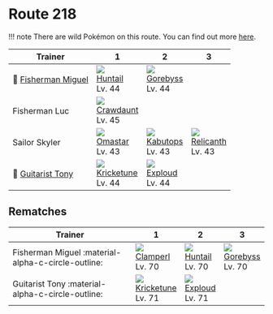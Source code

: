 # Route 218

!!! note
    There are wild Pokémon on this route. You can find out more [here](../../wild_pokemon/route_218/).


Trainer                                 | 1                                  | 2                                | 3
---                                     | ---                                | ---                              | ---
:repeat: [Fisherman Miguel](#rematches) | ![][367]<br>[Huntail]<br>Lv. 44    | ![][368]<br>[Gorebyss]<br>Lv. 44 | &nbsp;
Fisherman Luc                           | ![][342]<br>[Crawdaunt]<br>Lv. 45  | &nbsp;                           | &nbsp;
Sailor Skyler                           | ![][139]<br>[Omastar]<br>Lv. 43    | ![][141]<br>[Kabutops]<br>Lv. 43 | ![][369]<br>[Relicanth]<br>Lv. 43
:repeat: [Guitarist Tony](#rematches)   | ![][402]<br>[Kricketune]<br>Lv. 44 | ![][295]<br>[Exploud]<br>Lv. 44  | &nbsp;

## Rematches

Trainer                                            | 1                                  | 2                               | 3
---                                                | ---                                | ---                             | ---
Fisherman Miguel :material-alpha-c-circle-outline: | ![][366]<br>[Clamperl]<br>Lv. 70   | ![][367]<br>[Huntail]<br>Lv. 70 | ![][368]<br>[Gorebyss]<br>Lv. 70
Guitarist Tony :material-alpha-c-circle-outline:   | ![][402]<br>[Kricketune]<br>Lv. 71 | ![][295]<br>[Exploud]<br>Lv. 71 | &nbsp;

[Omastar]: ../../pokemons/139/
[Kabutops]: ../../pokemons/141/
[Exploud]: ../../pokemons/295/
[Crawdaunt]: ../../pokemons/342/
[Clamperl]: ../../pokemons/366/
[Huntail]: ../../pokemons/367/
[Gorebyss]: ../../pokemons/368/
[Relicanth]: ../../pokemons/369/
[Kricketune]: ../../pokemons/402/
[139]: ../img/pokemon/139.png
[141]: ../img/pokemon/141.png
[295]: ../img/pokemon/295.png
[342]: ../img/pokemon/342.png
[366]: ../img/pokemon/366.png
[367]: ../img/pokemon/367.png
[368]: ../img/pokemon/368.png
[369]: ../img/pokemon/369.png
[402]: ../img/pokemon/402.png
